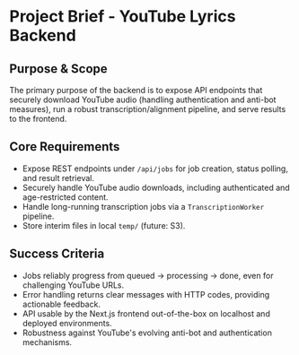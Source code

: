 # Project Brief - YouTube Lyrics Backend

## Purpose & Scope

The primary purpose of the backend is to expose API endpoints that securely download YouTube audio (handling authentication and anti-bot measures), run a robust transcription/alignment pipeline, and serve results to the frontend.

## Core Requirements
- Expose REST endpoints under `/api/jobs` for job creation, status polling, and result retrieval.
- Securely handle YouTube audio downloads, including authenticated and age-restricted content.
- Handle long-running transcription jobs via a `TranscriptionWorker` pipeline.
- Store interim files in local `temp/` (future: S3).

## Success Criteria
- Jobs reliably progress from queued → processing → done, even for challenging YouTube URLs.
- Error handling returns clear messages with HTTP codes, providing actionable feedback.
- API usable by the Next.js frontend out-of-the-box on localhost and deployed environments.
- Robustness against YouTube's evolving anti-bot and authentication mechanisms.